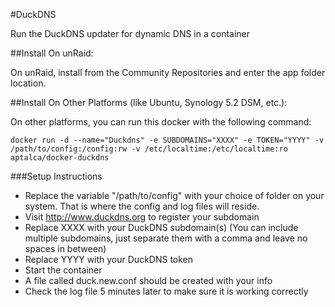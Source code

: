 #DuckDNS

Run the DuckDNS updater for dynamic DNS in a container

##Install On unRaid:

On unRaid, install from the Community Repositories and enter the app folder location.


##Install On Other Platforms (like Ubuntu, Synology 5.2 DSM, etc.):

On other platforms, you can run this docker with the following command:

```
docker run -d --name="Duckdns" -e SUBDOMAINS="XXXX" -e TOKEN="YYYY" -v /path/to/config:/config:rw -v /etc/localtime:/etc/localtime:ro aptalca/docker-duckdns
```

###Setup Instructions
- Replace the variable "/path/to/config" with your choice of folder on your system. That is where the config and log files will reside.
- Visit http://www.duckdns.org to register your subdomain
- Replace XXXX with your DuckDNS subdomain(s) (You can include multiple subdomains, just separate them with a comma and leave no spaces in between)
- Replace YYYY with your DuckDNS token
- Start the container
- A file called duck.new.conf should be created with your info
- Check the log file 5 minutes later to make sure it is working correctly
